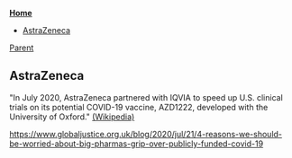 <!-- START doctoc generated TOC please keep comment here to allow auto update -->
<!-- DON'T EDIT THIS SECTION, INSTEAD RE-RUN doctoc TO UPDATE -->
**[Home](#pages/blog/cv19/index)**

- [AstraZeneca](#astrazeneca)

<!-- END doctoc generated TOC please keep comment here to allow auto update -->

[Parent](#pages/blog/cv19/vx/index)

## AstraZeneca

"In July 2020, AstraZeneca partnered with IQVIA to speed up U.S. clinical 
trials on its potential COVID-19 vaccine, AZD1222, developed with the 
University of Oxford." [(Wikipedia)](https://en.wikipedia.org/wiki/AstraZeneca)


https://www.globaljustice.org.uk/blog/2020/jul/21/4-reasons-we-should-be-worried-about-big-pharmas-grip-over-publicly-funded-covid-19

